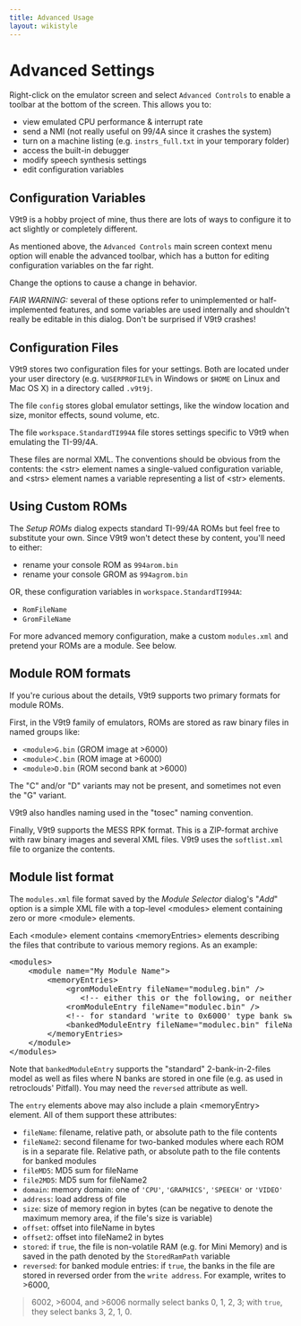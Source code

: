 ```yaml
---
title: Advanced Usage
layout: wikistyle
---
```


Advanced Settings
==================

Right-click on the emulator screen and select `Advanced Controls` to enable
a toolbar at the bottom of the screen.  This allows you to:

* view emulated CPU performance & interrupt rate
* send a NMI (not really useful on 99/4A since it crashes the system)
* turn on a machine listing (e.g. `instrs_full.txt` in your temporary folder)
* access the built-in debugger
* modify speech synthesis settings
* edit configuration variables


Configuration Variables
--------------------

V9t9 is a hobby project of mine, thus there are lots of ways to configure it to
act slightly or completely different.

As mentioned above, the `Advanced Controls` main screen context menu option will enable the advanced toolbar, which has a button for editing configuration variables on the far right.

Change the options to cause a change in behavior.

*FAIR WARNING:*  several of these options refer to unimplemented or half-implemented
features, and some variables are used internally and shouldn't really be editable
in this dialog.  Don't be surprised if V9t9 crashes!

Configuration Files
--------------------

V9t9 stores two configuration files for your settings.  Both are located under
your user directory (e.g. `%USERPROFILE%` in Windows or `$HOME` on Linux and Mac OS X)
in a directory called `.v9t9j`.

The file `config` stores global emulator settings, like the window location and size,
monitor effects, sound volume, etc.

The file `workspace.StandardTI994A` file stores settings specific to V9t9 when
emulating the TI-99/4A.

These files are normal XML.  The conventions should be obvious from the contents:
the &lt;str&gt; element names a single-valued configuration variable, and &lt;strs&gt; element
names a variable representing a list of &lt;str&gt; elements.

Using Custom ROMs
---------------------

The *Setup ROMs* dialog expects standard TI-99/4A ROMs but feel free to substitute
your own.  Since V9t9 won't detect these by content, you'll need to either:

* rename your console ROM as `994arom.bin`
* rename your console GROM as `994agrom.bin`

OR, these configuration variables in `workspace.StandardTI994A`:

* `RomFileName`
* `GromFileName`

For more advanced memory configuration, make a custom `modules.xml` and 
pretend your ROMs are a module.  See below.


Module ROM formats
---------------------

If you're curious about the details, V9t9 supports two primary formats for module ROMs.  

First, in the V9t9 family of emulators, ROMs are stored as raw binary files in named groups like:

* `<module>G.bin` (GROM image at >6000)
* `<module>C.bin` (ROM image at >6000)
* `<module>D.bin` (ROM second bank at >6000)

The "C" and/or "D" variants may not be present, and sometimes not even the "G" variant.

V9t9 also handles naming used in the "tosec" naming convention.

Finally, V9t9 supports the MESS RPK format.  This is a ZIP-format archive with raw binary images and
several XML files.  V9t9 uses the `softlist.xml` file to organize the contents.  

Module list format
-------------------

The `modules.xml` file format saved by the *Module Selector* dialog's "*Add*" option
is a simple XML file with a top-level &lt;modules&gt; element containing zero
or more &lt;module&gt; elements.

Each &lt;module&gt; element contains &lt;memoryEntries&gt; elements describing
the files that contribute to various memory regions.  As an example:

<pre>
&lt;modules&gt;
    &lt;module name="My Module Name"&gt;
        &lt;memoryEntries&gt;
            &lt;gromModuleEntry fileName="moduleg.bin" /&gt;
               &lt;!-- either this or the following, or neither --&gt;
            &lt;romModuleEntry fileName="modulec.bin" /&gt;  
            &lt;!-- for standard 'write to 0x6000' type bank switching --&gt;
            &lt;bankedModuleEntry fileName="modulec.bin" fileName2="moduled.bin" /&gt;  
        &lt;/memoryEntries&gt;
    &lt;/module&gt;
&lt;/modules&gt;
</pre>

Note that `bankedModuleEntry` supports the "standard" 2-bank-in-2-files model as well as files
where N banks are stored in one file (e.g. as used in retroclouds' Pitfall).  You may need the `reversed` attribute as well.

The `entry` elements above may also include a plain &lt;memoryEntry&gt; element.  All of them support these attributes:

* `fileName`:  filename, relative path, or absolute path to the file contents
* `fileName2`:  second filename for two-banked modules where each ROM is in a separate file.  Relative path, or absolute path to the file contents for banked modules
* `fileMD5`:  MD5 sum for fileName 
* `file2MD5`:  MD5 sum for fileName2
* `domain`:  memory domain:  one of `'CPU'`, `'GRAPHICS'`, `'SPEECH'` or `'VIDEO'`
* `address`:  load address of file
* `size`:  size of memory region in bytes (can be negative to denote the maximum memory area,
if the file's size is variable)
* `offset`:  offset into fileName in bytes
* `offset2`: offset into fileName2 in bytes
* `stored`: if `true`, the file is non-volatile RAM (e.g. for Mini Memory) and is saved in the 
path denoted by the `StoredRamPath`  variable
* `reversed`: for banked module entries: if `true`, the banks in the file are stored in reversed order
from the `write address`.  For example, writes to >6000,
>6002, >6004, and >6006 normally select banks 0, 1, 2, 3; with `true`, they select banks 3, 2, 1, 0.




